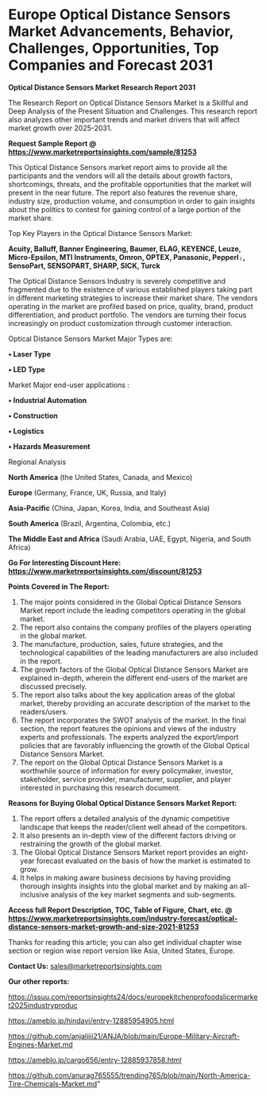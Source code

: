  # Europe Optical Distance Sensors Market Advancements, Behavior, Challenges, Opportunities, Top Companies and Forecast 2031

<strong>Optical Distance Sensors Market Research Report 2031</strong>

The Research Report on Optical Distance Sensors Market is a Skillful and Deep Analysis of the Present Situation and Challenges. This research report also analyzes other important trends and market drivers that will affect market growth over 2025-2031.

<strong>Request Sample Report @ <a href=https://www.marketreportsinsights.com/sample/81253>https://www.marketreportsinsights.com/sample/81253</a></strong>

This Optical Distance Sensors market report aims to provide all the participants and the vendors will all the details about growth factors, shortcomings, threats, and the profitable opportunities that the market will present in the near future. The report also features the revenue share, industry size, production volume, and consumption in order to gain insights about the politics to contest for gaining control of a large portion of the market share.

Top Key Players in the Optical Distance Sensors Market:

<strong>Acuity, Balluff, Banner Engineering, Baumer, ELAG, KEYENCE, Leuze, Micro-Epsilon, MTI Instruments, Omron, OPTEX, Panasonic, Pepperlᛧ, SensoPart, SENSOPART, SHARP, SICK, Turck</strong>

The Optical Distance Sensors Industry is severely competitive and fragmented due to the existence of various established players taking part in different marketing strategies to increase their market share. The vendors operating in the market are profiled based on price, quality, brand, product differentiation, and product portfolio. The vendors are turning their focus increasingly on product customization through customer interaction.

Optical Distance Sensors Market Major Types are:

<strong>• Laser Type

• LED Type</strong>

Market Major end-user applications :

<strong>• Industrial Automation

• Construction

• Logistics

• Hazards Measurement</strong>

Regional Analysis

</u><strong><b>North America</b></strong> (the United States, Canada, and Mexico)

<strong><b>Europe </b></strong>(Germany, France, UK, Russia, and Italy)

<strong><b>Asia-Pacific</b></strong> (China, Japan, Korea, India, and Southeast Asia)

<strong><b>South America</b></strong> (Brazil, Argentina, Colombia, etc.)

<strong><b>The Middle East and Africa</b></strong> (Saudi Arabia, UAE, Egypt, Nigeria, and South Africa)

<strong>Go For Interesting Discount Here: <a href=https://www.marketreportsinsights.com/discount/81253>https://www.marketreportsinsights.com/discount/81253</a></strong>

<strong>Points Covered in The Report:</strong>
<ol>
  <li>The major points considered in the Global Optical Distance Sensors Market report include the leading competitors operating in the global market.</li>
  <li>The report also contains the company profiles of the players operating in the global market.</li>
  <li>The manufacture, production, sales, future strategies, and the technological capabilities of the leading manufacturers are also included in the report.</li>
  <li>The growth factors of the Global Optical Distance Sensors Market are explained in-depth, wherein the different end-users of the market are discussed precisely.</li>
  <li>The report also talks about the key application areas of the global market, thereby providing an accurate description of the market to the readers/users.</li>
  <li>The report incorporates the SWOT analysis of the market. In the final section, the report features the opinions and views of the industry experts and professionals. The experts analyzed the export/import policies that are favorably influencing the growth of the Global Optical Distance Sensors Market.</li>
  <li>The report on the Global Optical Distance Sensors Market is a worthwhile source of information for every policymaker, investor, stakeholder, service provider, manufacturer, supplier, and player interested in purchasing this research document.</li>
</ol>
<strong>Reasons for Buying Global Optical Distance Sensors Market Report:</strong>

<ol>
  <li>The report offers a detailed analysis of the dynamic competitive landscape that keeps the reader/client well ahead of the competitors.</li>
  <li>It also presents an in-depth view of the different factors driving or restraining the growth of the global market.</li>
  <li>The Global Optical Distance Sensors Market report provides an eight-year forecast evaluated on the basis of how the market is estimated to grow.</li>
  <li>It helps in making aware business decisions by having providing thorough insights insights into the global market and by making an all-inclusive analysis of the key market segments and sub-segments.</li>
</ol>
<strong>Access full Report Description, TOC, Table of Figure, Chart, etc. @ <a href=https://www.marketreportsinsights.com/industry-forecast/optical-distance-sensors-market-growth-and-size-2021-81253>https://www.marketreportsinsights.com/industry-forecast/optical-distance-sensors-market-growth-and-size-2021-81253</a></strong>


Thanks for reading this article; you can also get individual chapter wise section or region wise report version like Asia, United States, Europe.

<strong>Contact Us:</strong>
sales@marketreportsinsights.com

<strong>Our other reports:</strong>

<a href=https://issuu.com/reportsinsights24/docs/europekitchenprofoodslicermarket2025industryproduc>https://issuu.com/reportsinsights24/docs/europekitchenprofoodslicermarket2025industryproduc</a>

<a href=https://ameblo.jp/hindavi/entry-12885954905.html>https://ameblo.jp/hindavi/entry-12885954905.html</a>

<a href=https://github.com/anjaliiii21/ANJA/blob/main/Europe-Military-Aircraft-Engines-Market.md>https://github.com/anjaliiii21/ANJA/blob/main/Europe-Military-Aircraft-Engines-Market.md</a>

<a href=https://ameblo.jp/cargo656/entry-12885937858.html>https://ameblo.jp/cargo656/entry-12885937858.html</a>

<a href=https://github.com/anurag765555/trending765/blob/main/North-America-Tire-Chemicals-Market.md>https://github.com/anurag765555/trending765/blob/main/North-America-Tire-Chemicals-Market.md</a>"
